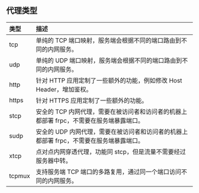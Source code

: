 ## 代理类型

|类型|描述|
|:--|:--|
|tcp|单纯的 TCP 端口映射，服务端会根据不同的端口路由到不同的内网服务。|
|udp|单纯的 UDP 端口映射，服务端会根据不同的端口路由到不同的内网服务。|
|http|针对 HTTP 应用定制了一些额外的功能，例如修改 Host Header，增加鉴权。|
|https|针对 HTTPS 应用定制了一些额外的功能。|
|stcp|安全的 TCP 内网代理，需要在被访问者和访问者的机器上都部署 frpc，不需要在服务端暴露端口。|
|sudp|安全的 UDP 内网代理，需要在被访问者和访问者的机器上都部署 frpc，不需要在服务端暴露端口。|
|xtcp|点对点内网穿透代理，功能同 stcp，但是流量不需要经过服务器中转。|
|tcpmux|支持服务端 TCP 端口的多路复用，通过同一个端口访问不同的内网服务。|
